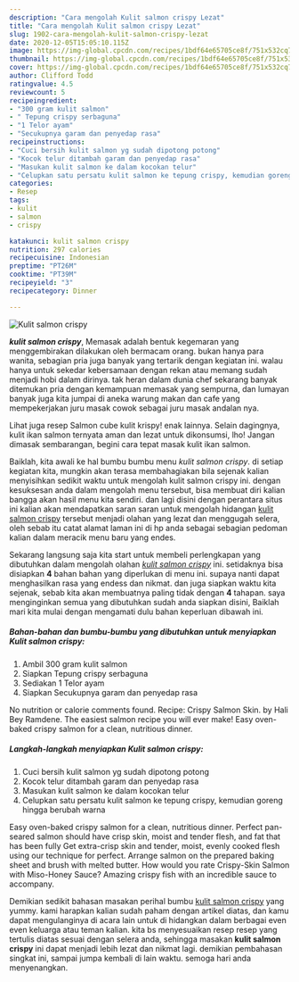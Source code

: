 ```yaml
---
description: "Cara mengolah Kulit salmon crispy Lezat"
title: "Cara mengolah Kulit salmon crispy Lezat"
slug: 1902-cara-mengolah-kulit-salmon-crispy-lezat
date: 2020-12-05T15:05:10.115Z
image: https://img-global.cpcdn.com/recipes/1bdf64e65705ce8f/751x532cq70/kulit-salmon-crispy-foto-resep-utama.jpg
thumbnail: https://img-global.cpcdn.com/recipes/1bdf64e65705ce8f/751x532cq70/kulit-salmon-crispy-foto-resep-utama.jpg
cover: https://img-global.cpcdn.com/recipes/1bdf64e65705ce8f/751x532cq70/kulit-salmon-crispy-foto-resep-utama.jpg
author: Clifford Todd
ratingvalue: 4.5
reviewcount: 5
recipeingredient:
- "300 gram kulit salmon"
- " Tepung crispy serbaguna"
- "1 Telor ayam"
- "Secukupnya garam dan penyedap rasa"
recipeinstructions:
- "Cuci bersih kulit salmon yg sudah dipotong potong"
- "Kocok telur ditambah garam dan penyedap rasa"
- "Masukan kulit salmon ke dalam kocokan telur"
- "Celupkan satu persatu kulit salmon ke tepung crispy, kemudian goreng hingga berubah warna"
categories:
- Resep
tags:
- kulit
- salmon
- crispy

katakunci: kulit salmon crispy 
nutrition: 297 calories
recipecuisine: Indonesian
preptime: "PT26M"
cooktime: "PT39M"
recipeyield: "3"
recipecategory: Dinner

---
```



![Kulit salmon crispy](https://img-global.cpcdn.com/recipes/1bdf64e65705ce8f/751x532cq70/kulit-salmon-crispy-foto-resep-utama.jpg)

<b><i>kulit salmon crispy</i></b>, Memasak adalah bentuk kegemaran yang menggembirakan dilakukan oleh bermacam orang. bukan hanya para wanita, sebagian pria juga banyak yang tertarik dengan kegiatan ini. walau hanya untuk sekedar kebersamaan dengan rekan atau memang sudah menjadi hobi dalam dirinya. tak heran dalam dunia chef sekarang banyak ditemukan pria dengan kemampuan memasak yang sempurna, dan lumayan banyak juga kita jumpai di aneka warung makan dan cafe yang mempekerjakan juru masak cowok sebagai juru masak andalan nya.

Lihat juga resep Salmon cube kulit krispy! enak lainnya. Selain dagingnya, kulit ikan salmon ternyata aman dan lezat untuk dikonsumsi, lho! Jangan dimasak sembarangan, begini cara tepat masak kulit ikan salmon.

Baiklah, kita awali ke hal bumbu bumbu menu <i>kulit salmon crispy</i>. di setiap kegiatan kita, mungkin akan terasa membahagiakan bila sejenak kalian menyisihkan sedikit waktu untuk mengolah kulit salmon crispy ini. dengan kesuksesan anda dalam mengolah menu tersebut, bisa membuat diri kalian bangga akan hasil menu kita sendiri. dan lagi disini dengan perantara situs ini kalian akan mendapatkan saran saran untuk mengolah hidangan <u>kulit salmon crispy</u> tersebut menjadi olahan yang lezat dan menggugah selera, oleh sebab itu catat alamat laman ini di hp anda sebagai sebagian pedoman kalian dalam meracik menu baru yang endes.


Sekarang langsung saja kita start untuk membeli perlengkapan yang dibutuhkan dalam mengolah olahan <u><i>kulit salmon crispy</i></u> ini. setidaknya bisa disiapkan <b>4</b> bahan bahan yang diperlukan di menu ini. supaya nanti dapat menghasilkan rasa yang endess dan nikmat. dan juga siapkan waktu kita sejenak, sebab kita akan membuatnya paling tidak dengan <b>4</b> tahapan. saya menginginkan semua yang dibutuhkan sudah anda siapkan disini, Baiklah mari kita mulai dengan mengamati dulu bahan keperluan dibawah ini.

<!--inarticleads1-->

##### Bahan-bahan dan bumbu-bumbu yang dibutuhkan untuk menyiapkan Kulit salmon crispy:

1. Ambil 300 gram kulit salmon
1. Siapkan  Tepung crispy serbaguna
1. Sediakan 1 Telor ayam
1. Siapkan Secukupnya garam dan penyedap rasa


No nutrition or calorie comments found. Recipe: Crispy Salmon Skin. by Hali Bey Ramdene. The easiest salmon recipe you will ever make! Easy oven-baked crispy salmon for a clean, nutritious dinner. 

<!--inarticleads2-->

##### Langkah-langkah menyiapkan Kulit salmon crispy:

1. Cuci bersih kulit salmon yg sudah dipotong potong
1. Kocok telur ditambah garam dan penyedap rasa
1. Masukan kulit salmon ke dalam kocokan telur
1. Celupkan satu persatu kulit salmon ke tepung crispy, kemudian goreng hingga berubah warna


Easy oven-baked crispy salmon for a clean, nutritious dinner. Perfect pan-seared salmon should have crisp skin, moist and tender flesh, and fat that has been fully Get extra-crisp skin and tender, moist, evenly cooked flesh using our technique for perfect. Arrange salmon on the prepared baking sheet and brush with melted butter. How would you rate Crispy-Skin Salmon with Miso-Honey Sauce? Amazing crispy fish with an incredible sauce to accompany. 

Demikian sedikit bahasan masakan perihal bumbu <u>kulit salmon crispy</u> yang yummy. kami harapkan kalian sudah paham dengan artikel diatas, dan kamu dapat mengulanginya di acara lain untuk di hidangkan dalam berbagai even even keluarga atau teman kalian. kita bs menyesuaikan resep resep yang tertulis diatas sesuai dengan selera anda, sehingga masakan <b>kulit salmon crispy</b> ini dapat menjadi lebih lezat dan nikmat lagi. demikian pembahasan singkat ini, sampai jumpa kembali di lain waktu. semoga hari anda menyenangkan.
